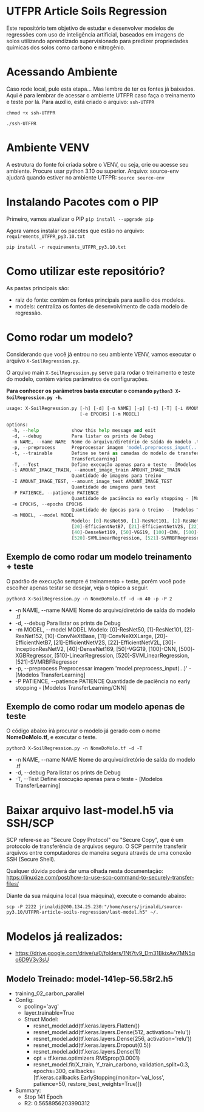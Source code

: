 # UTFPR Article Soils Regression
Este repositório tem objetivo de estudar e desenvolver modelos de regressões com uso de inteligência artificial, baseados em imagens de solos utilizando aprendizado supervisionado para predizer propriedades químicas dos solos como carbono e nitrogênio.

# Acessando Ambiente
Caso rode local, pule esta etapa... Mas lembre de ter os fontes já baixados.
Aqui é para lembrar de acessar o ambiente UTFPR caso faça o treinamento e teste por lá.
Para auxílio, está criado o arquivo: ```ssh-UTFPR```

```chmod +x ssh-UTFPR```

```./ssh-UTFPR```

# Ambiente VENV
A estrutura do fonte foi criada sobre o VENV, ou seja, crie ou acesse seu ambiente. Procure usar python 3.10 ou superior.
Arquivo: source-env ajudará quando estiver no ambiente UTFPR:
```source source-env```

# Instalando Pacotes com o PIP
Primeiro, vamos atualizar o PIP
```pip install --upgrade pip```

Agora vamos instalar os pacotes que estão no arquivo: ```requirements_UTFPR_py3.10.txt```

```pip install -r requirements_UTFPR_py3.10.txt```

# Como utilizar este repositório?

As pastas principais são:

- raiz do fonte: contém os fontes principais para auxílio dos modelos.
- models: centraliza os fontes de desenvolvimento de cada modelo de regressão.

# Como rodar um modelo?

Considerando que você já entrou no seu ambiente VENV, vamos executar o arquivo ```X-SoilRegression.py```.

O arquivo main ```X-SoilRegression.py``` serve para rodar o treinamento e teste do modelo, contém vários parâmetros de configurações. 

**Para conhecer os parâmetros basta executar o comando ```python3 X-SoilRegression.py -h```.**

```python
usage: X-SoilRegression.py [-h] [-d] [-n NAME] [-p] [-t] [-T] [-i AMOUNT_IMAGE_TRAIN] [-I AMOUNT_IMAGE_TEST] [-P PATIENCE]
                           [-e EPOCHS] [-m MODEL]

options:
  -h, --help            show this help message and exit
  -d, --debug           Para listar os prints de Debug
  -n NAME, --name NAME  Nome do arquivo/diretório de saída do modelo .tf
  -p, --preprocess      Preprocessar imagem 'model.preprocess_input(...)' - [Modelos TransferLearning]
  -t, --trainable       Define se terá as camadas do modelo de transfer-learning treináveis ou não - [Modelos
                        TransferLearning]
  -T, --Test            Define execução apenas para o teste - [Modelos TransferLearning]
  -i AMOUNT_IMAGE_TRAIN, --amount_image_train AMOUNT_IMAGE_TRAIN
                        Quantidade de imagens para treino
  -I AMOUNT_IMAGE_TEST, --amount_image_test AMOUNT_IMAGE_TEST
                        Quantidade de imagens para test
  -P PATIENCE, --patience PATIENCE
                        Quantidade de paciência no early stopping - [Modelos TransferLearning/CNN]
  -e EPOCHS, --epochs EPOCHS
                        Quantidade de épocas para o treino - [Modelos TransferLearning/CNN]
  -m MODEL, --model MODEL
                        Modelo: [0]-ResNet50, [1]-ResNet101, [2]-ResNet152, [10]-ConvNeXtBase, [11]-ConvNeXtXLarge,
                        [20]-EfficientNetB7, [21]-EfficientNetV2S, [22]-EfficientNetV2L, [30]-InceptionResNetV2,
                        [40]-DenseNet169, [50]-VGG19, [100]-CNN, [500]-XGBRegressor, [510]-LinearRegression,
                        [520]-SVMLinearRegression, [521]-SVMRBFRegressor

```

## Exemplo de como rodar um modelo treinamento + teste

O padrão de execução sempre é treinamento + teste, porém você pode escolher apenas testar se desejar, veja o tópico a seguir.

```python3 X-SoilRegression.py -n NomeDoMolo.tf -d -m 40 -p -P 2```

 - -n NAME, --name NAME  Nome do arquivo/diretório de saída do modelo .tf
 - -d, --debug           Para listar os prints de Debug
 - -m MODEL, --model MODEL
            Modelo: [0]-ResNet50, [1]-ResNet101, [2]-ResNet152, [10]-ConvNeXtBase, [11]-ConvNeXtXLarge,
            [20]-EfficientNetB7, [21]-EfficientNetV2S, [22]-EfficientNetV2L, [30]-InceptionResNetV2,
            [40]-DenseNet169, [50]-VGG19, [100]-CNN, [500]-XGBRegressor, [510]-LinearRegression,
            [520]-SVMLinearRegression, [521]-SVMRBFRegressor
 - -p, --preprocess      Preprocessar imagem 'model.preprocess_input(...)' - [Modelos TransferLearning]
 - -P PATIENCE, --patience PATIENCE
            Quantidade de paciência no early stopping - [Modelos TransferLearning/CNN]

## Exemplo de como rodar um modelo apenas de teste

O código abaixo irá procurar o modelo já gerado com o nome **NomeDoMolo.tf**, e executar o teste.

```python3 X-SoilRegression.py -n NomeDoMolo.tf -d -T```

 - -n NAME, --name NAME  Nome do arquivo/diretório de saída do modelo .tf
 - -d, --debug           Para listar os prints de Debug
 - -T, --Test            Define execução apenas para o teste - [Modelos TransferLearning]

# Baixar arquivo last-model.h5 via SSH/SCP
SCP refere-se ao "Secure Copy Protocol" ou "Secure Copy", que é um protocolo de transferência de arquivos seguro. O SCP permite transferir arquivos entre computadores de maneira segura através de uma conexão SSH (Secure Shell).

Qualquer dúvida poderá dar uma olhada nesta documentação: https://linuxize.com/post/how-to-use-scp-command-to-securely-transfer-files/

Diante da sua máquina local (sua máquina), execute o comando abaixo:

```scp -P 2222 jrinaldi@200.134.25.230:"/home/users/jrinaldi/source-py3.10/UTFPR-article-soils-regression/last-model.h5" ~/.```

# Modelos já realizados:
- https://drive.google.com/drive/u/0/folders/1Nt7tv9_Dm31BkixAw7MN5qo6D9V3v3sU

## Modelo Treinado: model-141ep-56.58r2.h5
- training_02_carbon_parallel
- Config:
    - pooling='avg'
    - layer.trainable=True
    - Struct Model:
        - resnet_model.add(tf.keras.layers.Flatten())
        - resnet_model.add(tf.keras.layers.Dense(512, activation='relu'))
        - resnet_model.add(tf.keras.layers.Dense(256, activation='relu'))
        - resnet_model.add(tf.keras.layers.Dropout(0.5))
        - resnet_model.add(tf.keras.layers.Dense(1))
        - opt = tf.keras.optimizers.RMSprop(0.0001)
        - resnet_model.fit(X_train, Y_train_carbono, validation_split=0.3, epochs=300, callbacks=[tf.keras.callbacks.EarlyStopping(monitor='val_loss', patience=50, restore_best_weights=True)])
- Summary:
    - Stop 141 Epoch
    - R2: 0.5658956203990312